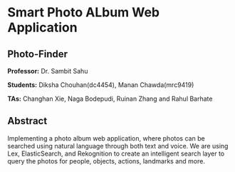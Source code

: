 # Smart Photo ALbum Web Application

## Photo-Finder





**Professor:** Dr. Sambit Sahu

**Students:** Diksha Chouhan(dc4454), Manan Chawda(mrc9419)

**TAs:** Changhan Xie, Naga Bodepudi, Ruinan Zhang and Rahul Barhate




## Abstract

Implementing a photo album web application, where photos can be searched using natural language
through both text and voice. We are using Lex, ElasticSearch, and
Rekognition to create an intelligent search layer to query the photos for people,
objects, actions, landmarks and more.
